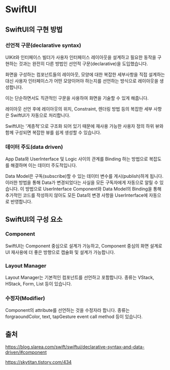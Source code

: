 # SwiftUI

## SwiftUI의 구현 방법

### 선언적 구문(declarative syntax)

UIKit와 인터페이스 빌더가 사용자 인터페이스 레이아웃을 설계하고 필요한 동작을 구현하는 것과는 완전히 다른 방법인 선언적 구문(declarative)을 도입했습니다.

화면을 구성하는 컴포넌트들의 레이아웃, 모양에 대한 복잡한 세부사항을 직접 설계하는 대신 사용자 인터페이스가 어떤 모양이어야 하는지를 선언하는 방식으로 레이아웃을 생성합니다.

이는 단순하면서도 직관적인 구문을 사용하여 화면을 기술할 수 있게 해줍니다.

레이아웃 선언 후에 레이아웃의 위치, Constraint, 렌더링 방법 등의 복잡한 세부 사항은 SwiftUI가 자동으로 처리합니다.

SwiftUI는 '계층적'으로 구조화 되어 있기 때문에 재사용 가능한 사용자 정의 하위 뷰와 함께 구성되면 복잡한 뷰를 쉽게 생성할 수 있습니다.



### 데이터 주도(data driven)

App Data와 UserInterface 및 Logic 사이의 관계를 Binding 하는 방법으로 복잡도를 해결하며 이는 데이터 주도적입니다.

Data Model은 구독(subscribe)할 수 있는 데이터 변수를 게시(publish)하게 됩니다. 이러한 방법을 통해 Data가 변경되었다는 사실을 모든 구독자에게 자동으로 알릴 수 있습니다. 이 방법으로 UserInterface Component와 Data Model의 Binding을 통해 추가적인 코드를 작성하지 않아도 모든 Data의 변경 사항을 UserInterface에 자동으로 반영합니다.



## SwiftUI의 구성 요소



### Component

SwiftUI는 Component 중심으로 설계가 가능하고, Component 중심의 화면 설계로 UI 재사용에 더 좋은 방향으로 캡슐화 및 설계가 가능합니다.



### Layout Manager

Layout Manager는 기본적인 컴포넌트를 선언하고 포함합니다. 종류는 VStack, HStack, Form, List 등이 있습니다.



### 수정자(Modifier)

Component의 attribute를 선언하는 것을 수정자라 합니다. 종류는 forgraoundColor, text, tapGesture event call method 등이 있습니다.



## 출처

https://blog.slarea.com/swift/swiftui/declarative-syntax-and-data-driven/#component

https://skytitan.tistory.com/434